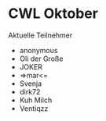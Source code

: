 # CWL Oktober
Aktuelle Teilnehmer

- anonymous
- Oli der Große
- JOKER
- =>mar<=
- Svenja
- dirk72
- Kuh Milch
- Ventiqzz
